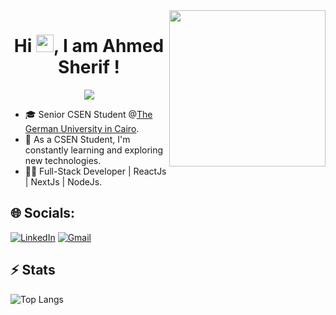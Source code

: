 
<img width="250" align="right" src="https://c.tenor.com/_DOBjnGspYAAAAAM/code-coding.gif">

<h1 align="center">
Hi <img src="https://media.giphy.com/media/hvRJCLFzcasrR4ia7z/giphy.gif" width="28">, I am Ahmed Sherif !
</h1>

<!-- Typing SVG by DenverCoder1 - https://github.com/DenverCoder1/readme-typing-svg -->
<p align="center">
  <a href="https://github.com/DenverCoder1/readme-typing-svg"><img src="https://readme-typing-svg.herokuapp.com/?lines=Software%20Engineering%20Student;Always%20learning%20new%20things&font=Fira%20Code&center=true&width=440&height=45&color=f75c7e&vCenter=true&size=22"></a>
</p> 

- 🎓 Senior CSEN Student @[The German University in Cairo](https://www.guc.edu.eg/).
- 🚀 As a CSEN Student, I'm constantly learning and exploring new technologies.
- 🧑‍💻 Full-Stack Developer | ReactJs | NextJs | NodeJs.


## 🌐 Socials:

[![LinkedIn](https://img.shields.io/badge/LinkedIn-%230077B5.svg?logo=linkedin&logoColor=white)](https://www.linkedin.com/in/ahmed-sherif-844957211/) 
 [![Gmail](https://img.shields.io/badge/Gmail-%230077B5.svg?logo=gmail&logoColor=white)](mailto:ahmedsherifsaid2000@gmail.com)


## ⚡ Stats

![Top Langs](https://github-readme-stats.vercel.app/api/top-langs/?username=Ahmedsherif74&hide=jupyter%20notebook&layout=compact)



